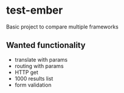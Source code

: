 # test-ember
Basic project to compare multiple frameworks

## Wanted functionality
* translate with params
* routing with params
* HTTP get
* 1000 results list
* form validation
